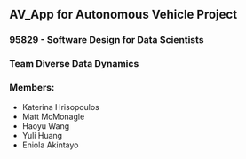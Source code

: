 ## AV_App for Autonomous Vehicle Project
### 95829 - Software Design for Data Scientists
### Team Diverse Data Dynamics
### Members:
  * Katerina Hrisopoulos
  * Matt McMonagle
  * Haoyu Wang
  * Yuli Huang
  * Eniola Akintayo
